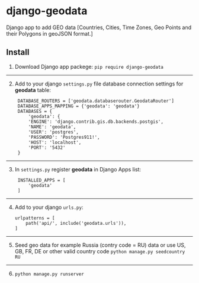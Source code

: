 # django-geodata
Django app to add GEO data [Countries, Cities, Time Zones, Geo Points and their Polygons in geoJSON format.]

## Install
1) Download Django app packege:
`pip require django-geodata`

***
2) Add to your django `settings.py` file database connection settings for **geodata** table: 

        DATABASE_ROUTERS = ['geodata.databaserouter.GeodataRouter']
        DATABASE_APPS_MAPPING = {'geodata': 'geodata'}
        DATABASES = {
            'geodata': {
            'ENGINE': 'django.contrib.gis.db.backends.postgis',
            'NAME': 'geodata',
            'USER': 'postgres',
            'PASSWORD': 'Postgres911!',
            'HOST': 'localhost',
            'PORT': '5432'
        }
***
3) In `settings.py` register **geodata** in Django Apps list:
        
        INSTALLED_APPS = [
        	'geodata'
        ]

***
4)  Add to your django `urls.py`:

        urlpatterns = [
            path('api/', include('geodata.urls')),
        ]

***
5) Seed geo data for example Russia (contry code = RU) data or use US, GB, FR, DE or other valid country code
`python manage.py seedcountry RU` 

***
6) `python manage.py runserver`